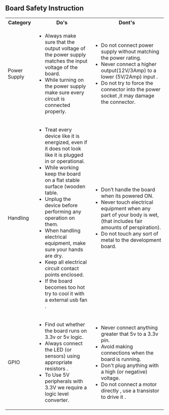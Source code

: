 ## Board Safety Instruction
<table>
    <tr>
      <th>Category</th>
      <th>Do's</th>
      <th>Dont's</th>
    </tr>
    <tr>
      <td>Power Supply</td>
      <td>
        <ul>
          <li>Always make sure that the output voltage of the power supply matches the input voltage of the board.</li>
          <li> While turning on the power supply make sure every circuit is connected properly.</li>
        </ul>
      </td>
      <td>
        <ul> 
          <li> Do not connect power supply without matching the power rating.</li>
          <li> Never connect a higher output(12V/3Amp) to a lower (5V/2Amp) input .</li>
          <li> Do not try to force the connector into the power socket ,it may damage the connector.</li>
        </ul>
      </td>
      <tr>
      <td>Handling</td>
      <td>
        <ul>
          <li>Treat every device like it is energized, even if it does not look like it is plugged in or operational.</li>
          <li> While working keep the board on a flat stable surface (wooden table.</li>
          <li> Unplug the device before performing any operation on them. </li>
          <li>When handling electrical equipment, make sure your hands are dry.</li>
          <li>Keep all electrical circuit contact points enclosed.</li>
          <li>If the board becomes too hot try to cool it with a external usb fan .</li>
        </ul>
        </td>
      <td>
        <ul> 
          <li>Don’t handle the board when its powered ON.</li>
          <li>Never touch electrical equipment when any part of your body is wet, (that includes fair amounts of perspiration).</li>
          <li>Do not touch any sort of metal to the development board.</li>
        </ul>
      </td>
  </tr>
  <tr>
        <td> GPIO </td>
        <td>
          <ul>
            <li>Find out whether the board runs on 3.3v or 5v logic.</li>
            <li>Always connect the LED (or sensors) using appropriate resistors .</li>
            <li>To Use 5V peripherals with 3.3V we require a logic level converter.</li>
          </ul>
        </td>
        <td>
          <ul>
            <li>Never connect anything greater that 5v to a 3.3v pin.</li>
            <li>Avoid making connections when the board is running.</li>
            <li>Don't plug anything with a high (or negative) voltage.</li>
            <li>Do not connect a motor directly , use a transistor to drive it .</li>
          </ul>
        </td>
  </tr>
      
</table>
                      
                            
